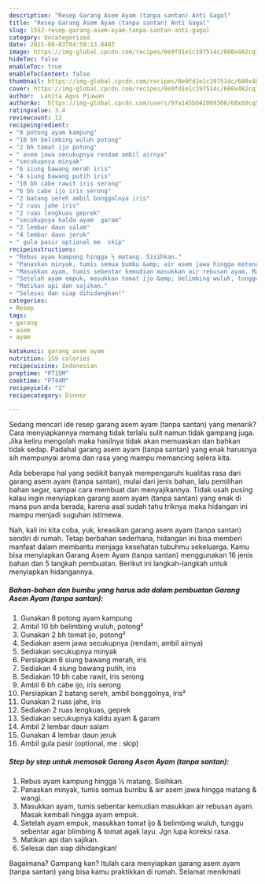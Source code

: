 ```yaml
---
description: "Resep Garang Asem Ayam (tanpa santan) Anti Gagal"
title: "Resep Garang Asem Ayam (tanpa santan) Anti Gagal"
slug: 1552-resep-garang-asem-ayam-tanpa-santan-anti-gagal
category: Uncategorized
date: 2021-08-03T04:59:13.848Z
image: https://img-global.cpcdn.com/recipes/0e9fd1e1c197514c/680x482cq70/garang-asem-ayam-tanpa-santan-foto-resep-utama.jpg
hideToc: false
enableToc: true
enableTocContent: false
thumbnail: https://img-global.cpcdn.com/recipes/0e9fd1e1c197514c/680x482cq70/garang-asem-ayam-tanpa-santan-foto-resep-utama.jpg
cover: https://img-global.cpcdn.com/recipes/0e9fd1e1c197514c/680x482cq70/garang-asem-ayam-tanpa-santan-foto-resep-utama.jpg
author:  Lanita Agus Piawan
authorAv:  https://img-global.cpcdn.com/users/97a145bb42009308/60x60cq50/avatar.jpg
ratingvalue: 3.4
reviewcount: 12
recipeingredient:
- "8 potong ayam kampung"
- "10 bh belimbing wuluh potong"
- "2 bh tomat ijo potong"
- " asem jawa secukupnya rendam ambil airnya"
- "secukupnya minyak"
- "6 siung bawang merah iris"
- "4 siung bawang putih iris"
- "10 bh cabe rawit iris serong"
- "6 bh cabe ijo iris serong"
- "2 batang sereh ambil bonggolnya iris"
- "2 ruas jahe iris"
- "2 ruas lengkuas geprek"
- "secukupnya kaldu ayam  garam"
- "2 lembar daun salam"
- "4 lembar daun jeruk"
- " gula pasir optional me  skip"
recipeinstructions:
- "Rebus ayam kampung hingga ½ matang. Sisihkan."
- "Panaskan minyak, tumis semua bumbu &amp; air asem jawa hingga matang &amp; wangi."
- "Masukkan ayam, tumis sebentar kemudian masukkan air rebusan ayam. Masak kembali hingga ayam empuk."
- "Setelah ayam empuk, masukkan tomat ijo &amp; belimbing wuluh, tunggu sebentar agar blimbing &amp; tomat agak layu. Jgn lupa koreksi rasa."
- "Matikan api dan sajikan."
- "Selesai dan siap dihidangkan!"
categories:
- Resep
tags:
- garang
- asem
- ayam

katakunci: garang asem ayam 
nutrition: 159 calories
recipecuisine: Indonesian
preptime: "PT15M"
cooktime: "PT44M"
recipeyield: "2"
recipecategory: Dinner

---
```



Sedang mencari ide resep garang asem ayam (tanpa santan) yang menarik? Cara menyiapkannya memang tidak terlalu sulit namun tidak gampang juga. Jika keliru mengolah maka hasilnya tidak akan memuaskan dan bahkan tidak sedap. Padahal garang asem ayam (tanpa santan) yang enak harusnya sih mempunyai aroma dan rasa yang mampu memancing selera kita.


Ada beberapa hal yang sedikit banyak mempengaruhi kualitas rasa dari garang asem ayam (tanpa santan), mulai dari jenis bahan, lalu pemilihan bahan segar, sampai cara membuat dan menyajikannya. Tidak usah pusing kalau ingin menyiapkan garang asem ayam (tanpa santan) yang enak di mana pun anda berada, karena asal sudah tahu triknya maka hidangan ini mampu menjadi suguhan istimewa.




Nah, kali ini kita coba, yuk, kreasikan garang asem ayam (tanpa santan) sendiri di rumah. Tetap berbahan sederhana, hidangan ini bisa memberi manfaat dalam membantu menjaga kesehatan tubuhmu sekeluarga. Kamu bisa menyiapkan Garang Asem Ayam (tanpa santan) menggunakan 16 jenis bahan dan 5 langkah pembuatan. Berikut ini langkah-langkah untuk menyiapkan hidangannya.

<!--inarticleads1-->

##### Bahan-bahan dan bumbu yang harus ada dalam pembuatan Garang Asem Ayam (tanpa santan):

1. Gunakan 8 potong ayam kampung
1. Ambil 10 bh belimbing wuluh, potong²
1. Gunakan 2 bh tomat ijo, potong²
1. Sediakan  asem jawa secukupnya (rendam, ambil airnya)
1. Sediakan secukupnya minyak
1. Persiapkan 6 siung bawang merah, iris
1. Sediakan 4 siung bawang putih, iris
1. Sediakan 10 bh cabe rawit, iris serong
1. Ambil 6 bh cabe ijo, iris serong
1. Persiapkan 2 batang sereh, ambil bonggolnya, iris²
1. Gunakan 2 ruas jahe, iris
1. Sediakan 2 ruas lengkuas, geprek
1. Sediakan secukupnya kaldu ayam &amp; garam
1. Ambil 2 lembar daun salam
1. Gunakan 4 lembar daun jeruk
1. Ambil  gula pasir (optional, me : skip)




<!--inarticleads2-->

##### Step by step untuk memasak Garang Asem Ayam (tanpa santan):

1. Rebus ayam kampung hingga ½ matang. Sisihkan.
1. Panaskan minyak, tumis semua bumbu &amp; air asem jawa hingga matang &amp; wangi.
1. Masukkan ayam, tumis sebentar kemudian masukkan air rebusan ayam. Masak kembali hingga ayam empuk.
1. Setelah ayam empuk, masukkan tomat ijo &amp; belimbing wuluh, tunggu sebentar agar blimbing &amp; tomat agak layu. Jgn lupa koreksi rasa.
1. Matikan api dan sajikan.
1. Selesai dan siap dihidangkan!



Bagaimana? Gampang kan? Itulah cara menyiapkan garang asem ayam (tanpa santan) yang bisa kamu praktikkan di rumah. Selamat menikmati
